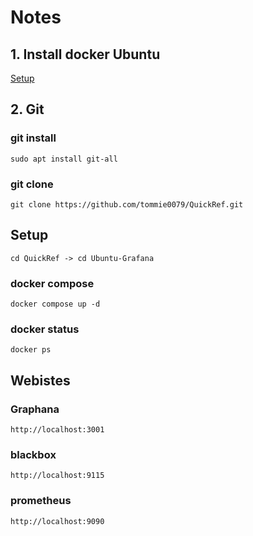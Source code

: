 # Notes
## 1. Install docker Ubuntu
[Setup](https://docs.docker.com/engine/install/ubuntu/)

## 2. Git 

### git install
```
sudo apt install git-all
```

### git clone 
```
git clone https://github.com/tommie0079/QuickRef.git
```

## Setup

```
cd QuickRef -> cd Ubuntu-Grafana
```

### docker compose 

```
docker compose up -d
```

### docker status 
```
docker ps
```

## Webistes

### Graphana 
```
http://localhost:3001
```

### blackbox 
```
http://localhost:9115
```


### prometheus 
```
http://localhost:9090
```